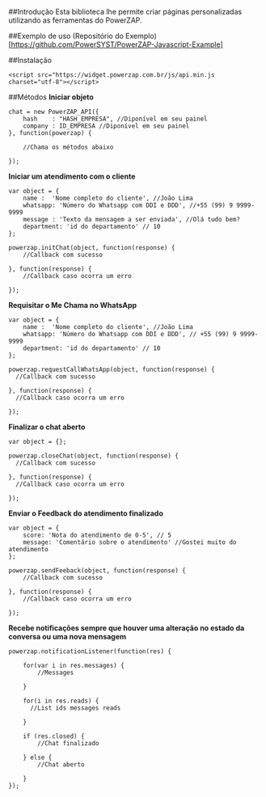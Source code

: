 ##Introdução
Esta biblioteca lhe permite criar páginas personalizadas utilizando as ferramentas do PowerZAP.

##Exemplo de uso
(Repositório do Exemplo)[https://github.com/PowerSYST/PowerZAP-Javascript-Example]

##Instalação
```
<script src="https://widget.powerzap.com.br/js/api.min.js charset="utf-8"></script>
```

##Métodos
__Iniciar objeto__
```
chat = new PowerZAP_API({
    hash    : "HASH_EMPRESA", //Diponível em seu painel
    company : ID_EMPRESA //Diponível em seu painel
}, function(powerzap) {

    //Chama os métodos abaixo

});
```

__Iniciar um atendimento com o cliente__

```
var object = {
	name :  'Nome completo do cliente', //João Lima
	whatsapp: 'Número do Whatsapp com DDI e DDD', //+55 (99) 9 9999-9999
	message : 'Texto da mensagem a ser enviada', //Olá tudo bem? 
	department: 'id do departamento' // 10
};

powerzap.initChat(object, function(response) {
    //Callback com sucesso

}, function(response) {
    //Callback caso ocorra um erro

});
```

__Requisitar o Me Chama no WhatsApp__

```
var object = {
	name :  'Nome completo do cliente', //João Lima
	whatsapp: 'Número do Whatsapp com DDI e DDD', // +55 (99) 9 9999-9999
	department: 'id do departamento' // 10
};

powerzap.requestCallWhatsApp(object, function(response) {
  //Callback com sucesso

}, function(response) {
  //Callback caso ocorra um erro

});
```

__Finalizar o chat aberto__

```
var object = {};

powerzap.closeChat(object, function(response) {
  //Callback com sucesso

}, function(response) {
  //Callback caso ocorra um erro

});
```

__Enviar o Feedback do atendimento finalizado__

```
var object = {
    score: 'Nota do atendimento de 0-5', // 5
    message: 'Comentário sobre o atendimento' //Gostei muito do atendimento
};

powerzap.sendFeeback(object, function(response) {
    //Callback com sucesso

}, function(response) {
    //Callback caso ocorra um erro

});
```

__Recebe notificações sempre que houver uma alteração no estado da conversa ou uma nova mensagem__
```
powerzap.notificationListener(function(res) {

    for(var i in res.messages) {
        //Messages

    }

    for(i in res.reads) {
      //List ids messages reads

    }

    if (res.closed) {
        //Chat finalizado

    } else {
        //Chat aberto

    }
});
```